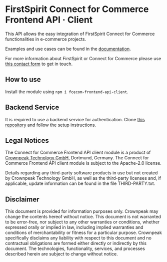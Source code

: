 # FirstSpirit Connect for Commerce Frontend API · Client

This API allows the easy integration of FirstSpirit Connect for Commerce functionalities in e-commerce projects.

Examples and use cases can be found in
the [documentation](https://docs.e-spirit.com/ecom/fsconnect-com-api/fsconnect-com-frontend-api/latest).

For more information about FirstSpirit or Connect for Commerce please
use [this contact form](https://www.crownpeak.com/contact-us) to get in touch.

## How to use

Install the module using `npm i fcecom-frontend-api-client`.

## Backend Service

It is required to use a backend service for authentication.
Clone [this repository](https://github.com/e-Spirit/fcecom-frontend-api-backend) and follow the setup instructions.

## Legal Notices

The Connect for Commerce Frontend API client module is a product of [Crownpeak Technology GmbH](https://www.crownpeak.com), Dortmund,
Germany. The Connect for Commerce Frontend API client module is subject to the Apache-2.0 license.

Details regarding any third-party software products in use but not created by Crownpeak Technology GmbH, as well as the third-party licenses
and, if applicable, update information can be found in the file THIRD-PARTY.txt.

## Disclaimer

This document is provided for information purposes only. Crownpeak may change the contents hereof without notice. This document is not
warranted to be error-free, nor subject to any other warranties or conditions, whether expressed orally or implied in law, including implied
warranties and conditions of merchantability or fitness for a particular purpose. Crownpeak specifically disclaims any liability with
respect to this document and no contractual obligations are formed either directly or indirectly by this document. The technologies,
functionality, services, and processes described herein are subject to change without notice.